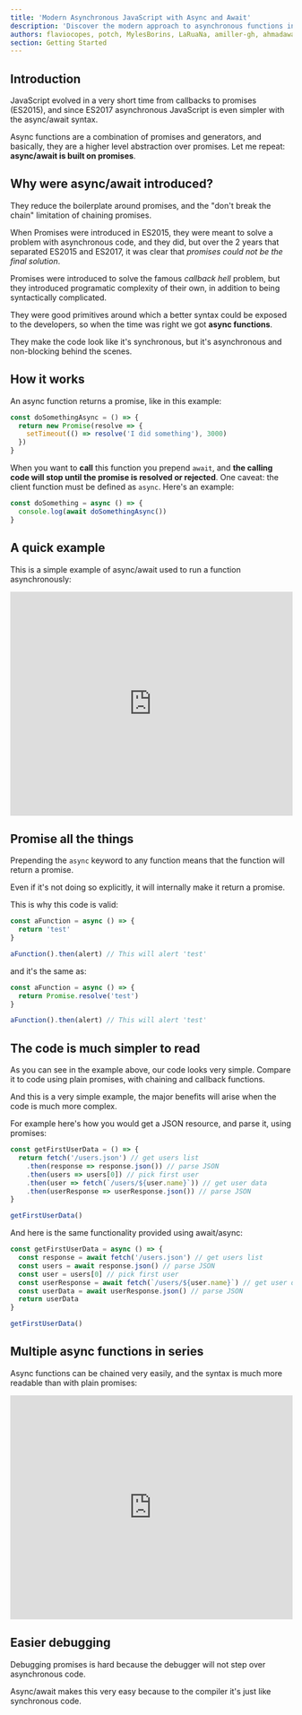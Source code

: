 ```yaml
---
title: 'Modern Asynchronous JavaScript with Async and Await'
description: 'Discover the modern approach to asynchronous functions in JavaScript. JavaScript evolved in a very short time from callbacks to Promises, and since ES2017 asynchronous JavaScript is even simpler with the async/await syntax'
authors: flaviocopes, potch, MylesBorins, LaRuaNa, amiller-gh, ahmadawais
section: Getting Started
---
```


## Introduction

JavaScript evolved in a very short time from callbacks to promises (ES2015), and since ES2017 asynchronous JavaScript is even simpler with the async/await syntax.

Async functions are a combination of promises and generators, and basically, they are a higher level abstraction over promises. Let me repeat: **async/await is built on promises**.

## Why were async/await introduced?

They reduce the boilerplate around promises, and the "don't break the chain" limitation of chaining promises.

When Promises were introduced in ES2015, they were meant to solve a problem with asynchronous code, and they did, but over the 2 years that separated ES2015 and ES2017, it was clear that _promises could not be the final solution_.

Promises were introduced to solve the famous _callback hell_ problem, but they introduced programatic complexity of their own, in addition to being syntactically complicated.

They were good primitives around which a better syntax could be exposed to the developers, so when the time was right we got **async functions**.

They make the code look like it's synchronous, but it's asynchronous and non-blocking behind the scenes.

## How it works

An async function returns a promise, like in this example:

```js
const doSomethingAsync = () => {
  return new Promise(resolve => {
    setTimeout(() => resolve('I did something'), 3000)
  })
}
```

When you want to **call** this function you prepend `await`, and **the calling code will stop until the promise is resolved or rejected**. One caveat: the client function must be defined as `async`. Here's an example:

```js
const doSomething = async () => {
  console.log(await doSomethingAsync())
}
```

## A quick example

This is a simple example of async/await used to run a function asynchronously:

<iframe
  allow="geolocation; microphone; camera; midi; encrypted-media"
  src="https://glitch.com/embed/#!/embed/nodejs-dev-0035-01?path=server.js&previewSize=25&attributionHidden=true&sidebarCollapsed=true"
  alt="nodejs-dev-0035-01 on Glitch"
  style="height: 400px; width: 100%; border: 0;">
</iframe>

<!--```js
const doSomethingAsync = () => {
  return new Promise(resolve => {
    setTimeout(() => resolve('I did something'), 3000)
  })
}

const doSomething = async () => {
  console.log(await doSomethingAsync())
}

console.log('Before')
doSomething()
console.log('After')
```

The above code will print the following to the browser console:

```
Before
After
I did something //after 3s
```-->

## Promise all the things

Prepending the `async` keyword to any function means that the function will return a promise.

Even if it's not doing so explicitly, it will internally make it return a promise.

This is why this code is valid:

```js
const aFunction = async () => {
  return 'test'
}

aFunction().then(alert) // This will alert 'test'
```

and it's the same as:

```js
const aFunction = async () => {
  return Promise.resolve('test')
}

aFunction().then(alert) // This will alert 'test'
```

## The code is much simpler to read

As you can see in the example above, our code looks very simple. Compare it to code using plain promises, with chaining and callback functions.

And this is a very simple example, the major benefits will arise when the code is much more complex.

For example here's how you would get a JSON resource, and parse it, using promises:

```js
const getFirstUserData = () => {
  return fetch('/users.json') // get users list
    .then(response => response.json()) // parse JSON
    .then(users => users[0]) // pick first user
    .then(user => fetch(`/users/${user.name}`)) // get user data
    .then(userResponse => userResponse.json()) // parse JSON
}

getFirstUserData()
```

And here is the same functionality provided using await/async:

```js
const getFirstUserData = async () => {
  const response = await fetch('/users.json') // get users list
  const users = await response.json() // parse JSON
  const user = users[0] // pick first user
  const userResponse = await fetch(`/users/${user.name}`) // get user data
  const userData = await userResponse.json() // parse JSON
  return userData
}

getFirstUserData()
```

## Multiple async functions in series

Async functions can be chained very easily, and the syntax is much more readable than with plain promises:

<iframe
  allow="geolocation; microphone; camera; midi; encrypted-media"
  src="https://glitch.com/embed/#!/embed/nodejs-dev-0035-02?path=server.js&previewSize=30&attributionHidden=true&sidebarCollapsed=true"
  alt="nodejs-dev-0035-02 on Glitch"
  style="height: 400px; width: 100%; border: 0;">
</iframe>

<!--```js
const promiseToDoSomething = () => {
  return new Promise(resolve => {
    setTimeout(() => resolve('I did something'), 10000)
  })
}

const watchOverSomeoneDoingSomething = async () => {
  const something = await promiseToDoSomething()
  return something + ' and I watched'
}

const watchOverSomeoneWatchingSomeoneDoingSomething = async () => {
  const something = await watchOverSomeoneDoingSomething()
  return something + ' and I watched as well'
}

watchOverSomeoneWatchingSomeoneDoingSomething().then(res => {
  console.log(res)
})
```

Will print:

```
I did something and I watched and I watched as well
```-->

## Easier debugging

Debugging promises is hard because the debugger will not step over asynchronous code.

Async/await makes this very easy because to the compiler it's just like synchronous code.
